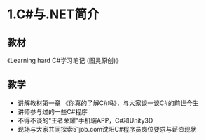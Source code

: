 # 1.C#与.NET简介

## 教材
《Learning hard C#学习笔记 (图灵原创)》

## 教学
- 讲解教材第一章 《你真的了解C#吗》，与大家谈一谈C#的前世今生
- 讲师参与过的一些C#程序
- 不得不谈的“王者荣耀”手机端APP，C#和Unity3D
- 现场与大家共同探索51job.com沈阳C#程序员岗位要求与薪资现状